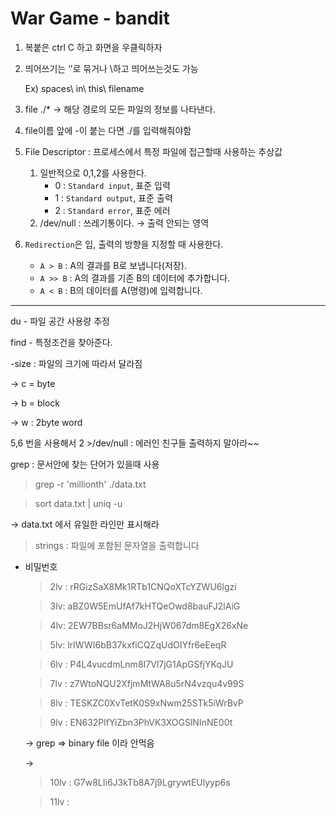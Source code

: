 # War Game - bandit

1. 복붙은 ctrl C 하고 화면을 우클릭하자
2. 띄어쓰기는 ‘’로 묶거나 \하고 띄어쓰는것도 가능
    
    Ex) spaces\ in\ this\ filename
    
3. file ./* → 해당 경로의 모든 파일의 정보를 나타낸다.
4. file이름 앞에 -이 붙는 다면 ./를 입력해줘야함
5. File Descriptor : 프로세스에서 특정 파일에 접근할때 사용하는 추상값
    1. 일반적으로 0,1,2를 사용한다.
        - 0 : `Standard input`, 표준 입력
        - 1 : `Standard output`, 표준 출력
        - 2 : `Standard error`, 표준 에러
    2. /dev/null : 쓰레기통이다. → 출력 안되는 영역
6. `Redirection`은 입, 출력의 방향을 지정할 때 사용한다.
    - `A > B` : A의 결과를 B로 보냅니다(저장).
    - `A >> B` : A의 결과를 기존 B의 데이터에 추가합니다.
    - `A < B` : B의 데이터를 A(명령)에 입력합니다.

---

du - 파일 공간 사용량 추정

find - 특정조건을 찾아준다.

-size : 파일의 크기에 따라서 달라짐

→ c = byte

→ b = block

→ w : 2byte word

5,6 번을 사용해서 2 >/dev/null : 에러인 친구들 출력하지 말아라~~

grep : 문서안에 찾는 단어가 있을때 사용

> grep -r 'millionth' ./data.txt
> 

> sort data.txt | uniq -u
> 

→ data.txt 에서 유일한 라인만 표시해라

> strings : 파일에 포함된 문자열을 출력합니다
> 

> 
> 

- 비밀번호
    
    > 2lv : rRGizSaX8Mk1RTb1CNQoXTcYZWU6lgzi
    > 
    
    > 3lv:  aBZ0W5EmUfAf7kHTQeOwd8bauFJ2lAiG
    > 
    
    > 4lv:  2EW7BBsr6aMMoJ2HjW067dm8EgX26xNe
    > 
    
    > 5lv:  lrIWWI6bB37kxfiCQZqUdOIYfr6eEeqR
    > 
    
    > 6lv : P4L4vucdmLnm8I7Vl7jG1ApGSfjYKqJU
    > 
    
    > 7lv :  z7WtoNQU2XfjmMtWA8u5rN4vzqu4v99S
    > 
    
    > 8lv :  TESKZC0XvTetK0S9xNwm25STk5iWrBvP
    > 
    
    > 9lv :  EN632PlfYiZbn3PhVK3XOGSlNInNE00t
    > 
    
    → grep ⇒ binary file 이라 안먹음
    
    → 
    
    > 10lv :  G7w8LIi6J3kTb8A7j9LgrywtEUlyyp6s
    > 
    
    > 11lv :
    >